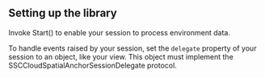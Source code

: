 ## Setting up the library

Invoke Start() to enable your session to process environment data.

To handle events raised by your session, set the `delegate` property of your session to an object, like your view. This object must implement the SSCCloudSpatialAnchorSessionDelegate protocol.
